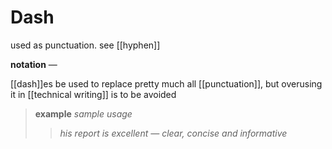 # Dash

used as punctuation. see [[hyphen]]

**notation** &mdash;

[[dash]]es be used to replace pretty much all [[punctuation]], but overusing it in [[technical writing]] is to be avoided

> **example** _sample usage_
>
> > _his report is excellent &mdash; clear, concise and informative_
